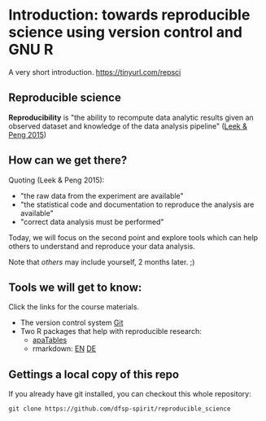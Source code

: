 # Introduction: towards reproducible science using version control and GNU R

A very short introduction. 
https://tinyurl.com/repsci

## Reproducible science


**Reproducibility** is "the ability to recompute data analytic results given an observed dataset and knowledge of the data analysis pipeline" ([Leek & Peng 2015](https://www.pnas.org/content/112/6/1645.short))


## How can we get there?

Quoting (Leek & Peng 2015):

* "the raw data from the experiment are available"
* "the statistical code and documentation to reproduce the analysis are available"
* "correct data analysis must be performed"

Today, we will focus on the second point and explore tools which can help others to understand and reproduce your data analysis.

Note that *others* may include yourself, 2 months later. ;)

## Tools we will get to know:

Click the links for the course materials.

* The version control system [Git](./git_intro/git_intro.md)
* Two R packages that help with reproducible research:
  * [apaTables](http://htmlpreview.github.io/?https://github.com/dfsp-spirit/reproducible_science/blob/master/apaTables_intro/r_apaTables_intro.html)
  * rmarkdown: [EN](http://htmlpreview.github.io/?https://github.com/dfsp-spirit/reproducible_science/blob/master/rmarkdown_intro_en/rmarkdown_intro.html) [DE](http://htmlpreview.github.io/?https://github.com/dfsp-spirit/reproducible_science/blob/master/rmarkdown_intro/rmarkdown_intro.html)
  
## Gettings a local copy of this repo

If you already have git installed, you can checkout this whole repository:
  
    git clone https://github.com/dfsp-spirit/reproducible_science
  

